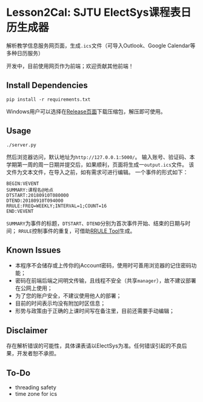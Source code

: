 # Lesson2Cal: SJTU ElectSys课程表日历生成器

解析教学信息服务网页面，生成`.ics`文件（可导入Outlook、Google Calendar等多种日历服务）

开发中，目前使用网页作为前端；欢迎贡献其他前端！

## Install Dependencies

```
pip install -r requirements.txt
```

Windows用户可以选择在[Release页面](https://github.com/Tantalus13A98B5F/lesson2cal/releases)下载压缩包，解压即可使用。

## Usage

```
./server.py
```

然后浏览器访问，默认地址为`http://127.0.0.1:5000/`。
输入账号、验证码、本学期第一周的周一日期并提交后，如果顺利，页面将生成一`output.ics`文件。
该文件为文本文件，在导入之前，如有需求可进行编辑。
一个事件的形式如下：
```
BEGIN:VEVENT
SUMMARY:课程名@地点
DTSTART:20180910T080000
DTEND:20180910T094000
RRULE:FREQ=WEEKLY;INTERVAL=1;COUNT=16
END:VEVENT
```
`SUMMARY`为事件的标题，`DTSTART`、`DTEND`分别为首次事件开始、结束的日期与时间；
`RRULE`控制事件的重复，可借助[RRULE Tool](https://icalendar.org/rrule-tool.html)生成。

## Known Issues

- 本程序不会储存或上传你的jAccount密码，使用时可善用浏览器的记住密码功能；
- 密码在前端后端之间明文传输，且线程不安全（共享`manager`），故不建议部署在公网上使用；
- 为了您的账户安全，不建议使用他人的部署；
- 目前的时间表示均没有附加时区信息；
- 形势与政策由于正确的上课时间写在备注里，目前还需要手动编辑；

## Disclaimer

存在解析错误的可能性，具体课表请以ElectSys为准。任何错误引起的不良后果，开发者恕不承担。

## To-Do

- threading safety
- time zone for ics
